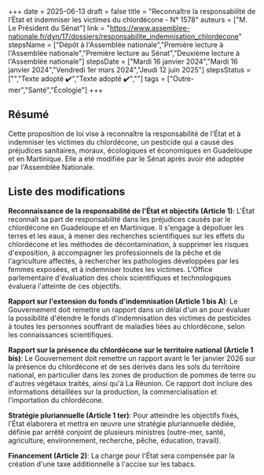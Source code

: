+++
date = 2025-06-13
draft = false
title = "Reconnaître la responsabilité de l’État et indemniser les victimes du chlordécone - N° 1578"
auteurs = ["M. Le Président du Sénat"]
link = "https://www.assemblee-nationale.fr/dyn/17/dossiers/responsabilite_indemnisation_chlordecone"
stepsName = ["Dépôt à l'Assemblée nationale","Première lecture à l'Assemblée nationale","Première lecture au Sénat","Deuxième lecture à l'Assemblée nationale"]
stepsDate = ["Mardi 16 janvier 2024","Mardi 16 janvier 2024","Vendredi 1er mars 2024","Jeudi 12 juin 2025"]
stepsStatus = ["","Texte adopté ✔️","Texte adopté ✔️",""]
tags = ["Outre-mer","Santé","Écologie"]
+++

## Résumé

Cette proposition de loi vise à reconnaître la responsabilité de l'État et à indemniser les victimes du chlordécone, un pesticide qui a causé des préjudices sanitaires, moraux, écologiques et économiques en Guadeloupe et en Martinique. Elle a été modifiée par le Sénat après avoir été adoptée par l'Assemblée Nationale.

## Liste des modifications

**Reconnaissance de la responsabilité de l'État et objectifs (Article 1)**: L'État reconnaît sa part de responsabilité dans les préjudices causés par le chlordécone en Guadeloupe et en Martinique. Il s'engage à dépolluer les terres et les eaux, à mener des recherches scientifiques sur les effets du chlordécone et les méthodes de décontamination, à supprimer les risques d'exposition, à accompagner les professionnels de la pêche et de l'agriculture affectés, à rechercher les pathologies développées par les femmes exposées, et à indemniser toutes les victimes. L'Office parlementaire d'évaluation des choix scientifiques et technologiques évaluera l'atteinte de ces objectifs.

**Rapport sur l'extension du fonds d'indemnisation (Article 1 bis A)**: Le Gouvernement doit remettre un rapport dans un délai d'un an pour évaluer la possibilité d'étendre le fonds d'indemnisation des victimes de pesticides à toutes les personnes souffrant de maladies liées au chlordécone, selon les connaissances scientifiques.

**Rapport sur la présence du chlordécone sur le territoire national (Article 1 bis)**: Le Gouvernement doit remettre un rapport avant le 1er janvier 2026 sur la présence du chlordécone et de ses dérivés dans les sols du territoire national, en particulier dans les zones de production de pommes de terre ou d'autres végétaux traités, ainsi qu'à La Réunion. Ce rapport doit inclure des informations détaillées sur la production, la commercialisation et l'importation du chlordécone.

**Stratégie pluriannuelle (Article 1 ter)**: Pour atteindre les objectifs fixés, l'État élaborera et mettra en œuvre une stratégie pluriannuelle dédiée, définie par arrêté conjoint de plusieurs ministres (outre-mer, santé, agriculture, environnement, recherche, pêche, éducation, travail).

**Financement (Article 2)**: La charge pour l'État sera compensée par la création d'une taxe additionnelle à l'accise sur les tabacs.

